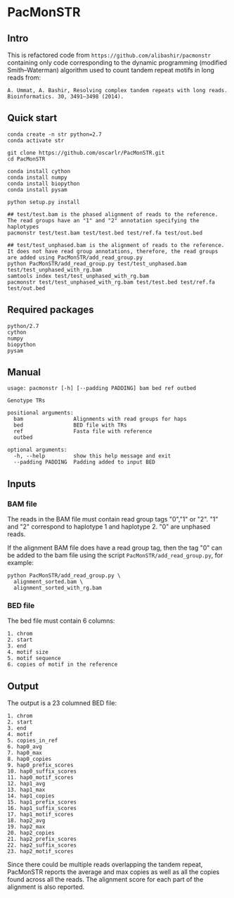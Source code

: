 # PacMonSTR
## Intro
This is refactored code from ```https://github.com/alibashir/pacmonstr``` containing only code corresponding to the dynamic programming (modified Smith–Waterman) algorithm used to count tandem repeat motifs in long reads from:
```
A. Ummat, A. Bashir, Resolving complex tandem repeats with long reads. 
Bioinformatics. 30, 3491–3498 (2014).
```

## Quick start
```
conda create -n str python=2.7
conda activate str

git clone https://github.com/oscarlr/PacMonSTR.git
cd PacMonSTR

conda install cython
conda install numpy
conda install biopython
conda install pysam

python setup.py install

## test/test.bam is the phased alignment of reads to the reference. The read groups have an "1" and "2" annotation specifying the haplotypes
pacmonstr test/test.bam test/test.bed test/ref.fa test/out.bed

## test/test_unphased.bam is the alignment of reads to the reference. It does not have read group annotations, therefore, the read groups are added using PacMonSTR/add_read_group.py 
python PacMonSTR/add_read_group.py test/test_unphased.bam test/test_unphased_with_rg.bam
samtools index test/test_unphased_with_rg.bam
pacmonstr test/test_unphased_with_rg.bam test/test.bed test/ref.fa test/out.bed
```

## Required packages
```
python/2.7
cython
numpy
biopython
pysam
```

## Manual
```
usage: pacmonstr [-h] [--padding PADDING] bam bed ref outbed

Genotype TRs

positional arguments:
  bam                Alignments with read groups for haps
  bed                BED file with TRs
  ref                Fasta file with reference
  outbed

optional arguments:
  -h, --help         show this help message and exit
  --padding PADDING  Padding added to input BED
  ```
## Inputs
### BAM file
The reads in the BAM file must contain read group tags "0","1" or "2". "1" and "2" correspond to haplotype 1 and haplotype 2. "0" are unphased reads.

If the alignment BAM file does have a read group tag, then the tag "0" can be added to the bam file using the script `PacMonSTR/add_read_group.py`, for example:
```
python PacMonSTR/add_read_group.py \
  alignment_sorted.bam \
  alignment_sorted_with_rg.bam
```
### BED file
The bed file must contain 6 columns:
```
1. chrom
2. start
3. end
4. motif size
5. motif sequence
6. copies of motif in the reference
```

## Output
The output is a 23 columned BED file:
```
1. chrom
2. start
3. end
4. motif
5. copies_in_ref
6. hap0_avg
7. hap0_max
8. hap0_copies
9. hap0_prefix_scores
10. hap0_suffix_scores
11. hap0_motif_scores
12. hap1_avg
13. hap1_max
14. hap1_copies
15. hap1_prefix_scores
16. hap1_suffix_scores
17. hap1_motif_scores
18. hap2_avg
19. hap2_max
20. hap2_copies
21. hap2_prefix_scores
22. hap2_suffix_scores
23. hap2_motif_scores
```
Since there could be multiple reads overlapping the tandem repeat, PacMonSTR reports the average and max copies as well as all the copies found across all the reads. The alignment score for each part of the alignment is also reported.

